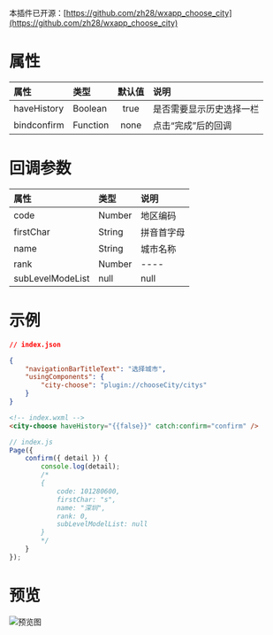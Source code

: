 本插件已开源：[https://github.com/zh28/wxapp_choose_city](https://github.com/zh28/wxapp_choose_city)

# 属性

|    属性     |   类型   | 默认值 | 说明                     |
| :--------- | :------ | :----: | :----------------------- |
| haveHistory | Boolean  |  true  | 是否需要显示历史选择一栏 |
| bindconfirm | Function |  none  | 点击“完成”后的回调       |

# 回调参数

|       属性       |  类型  | 说明       |
| :-------------- | :---- | :--------- |
|       code       | Number | 地区编码   |
|    firstChar     | String | 拼音首字母 |
|       name       | String | 城市名称   |
|       rank       | Number | ----       |
| subLevelModeList |  null  | null       |

# 示例

```json
// index.json

{
    "navigationBarTitleText": "选择城市",
    "usingComponents": {
        "city-choose": "plugin://chooseCity/citys"
    }
}

```

```html
<!-- index.wxml -->
<city-choose haveHistory="{{false}}" catch:confirm="confirm" />
```

```javascript
// index.js
Page({
    confirm({ detail }) {
        console.log(detail);
        /*
        {
            code: 101280600,
            firstChar: "s",
            name: "深圳",
            rank: 0,
            subLevelModelList: null
        }
        */
    }
});
```

# 预览

![预览图](./preview.gif)
